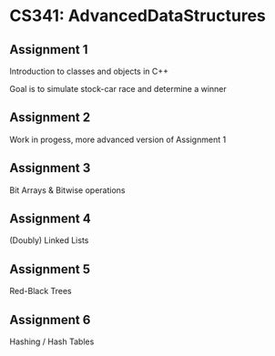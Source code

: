 # CS341: AdvancedDataStructures

## Assignment 1

Introduction to classes and objects in C++

Goal is to simulate stock-car race and determine a winner

## Assignment 2

Work in progess, more advanced version of Assignment 1

## Assignment 3

Bit Arrays & Bitwise operations

## Assignment 4

(Doubly) Linked Lists

## Assignment 5

Red-Black Trees

## Assignment 6

Hashing / Hash Tables
